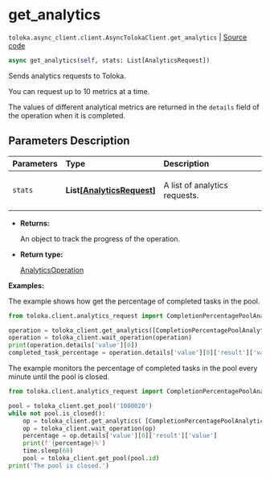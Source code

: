 # get_analytics
`toloka.async_client.client.AsyncTolokaClient.get_analytics` | [Source code](https://github.com/Toloka/toloka-kit/blob/v1.2.3/src/async_client/client.py#L0)

```python
async get_analytics(self, stats: List[AnalyticsRequest])
```

Sends analytics requests to Toloka.


You can request up to 10 metrics at a time.

The values of different analytical metrics are returned in the `details` field of the operation when it is completed.

## Parameters Description

| Parameters | Type | Description |
| :----------| :----| :-----------|
`stats`|**List\[[AnalyticsRequest](toloka.client.analytics_request.AnalyticsRequest.md)\]**|<p>A list of analytics requests.</p>

* **Returns:**

  An object to track the progress of the operation.

* **Return type:**

  [AnalyticsOperation](toloka.client.operations.AnalyticsOperation.md)

**Examples:**

The example shows how get the percentage of completed tasks in the pool.

```python
from toloka.client.analytics_request import CompletionPercentagePoolAnalytics

operation = toloka_client.get_analytics([CompletionPercentagePoolAnalytics(subject_id='1080020')])
operation = toloka_client.wait_operation(operation)
print(operation.details['value'][0])
completed_task_percentage = operation.details['value'][0]['result']['value']
```

The example monitors the percentage of completed tasks in the pool every minute until the pool is closed.

```python
from toloka.client.analytics_request import CompletionPercentagePoolAnalytics

pool = toloka_client.get_pool('1080020')
while not pool.is_closed():
    op = toloka_client.get_analytics( [CompletionPercentagePoolAnalytics(subject_id=pool.id)] )
    op = toloka_client.wait_operation(op)
    percentage = op.details['value'][0]['result']['value']
    print(f'{percentage}%')
    time.sleep(60)
    pool = toloka_client.get_pool(pool.id)
print('The pool is closed.')
```
